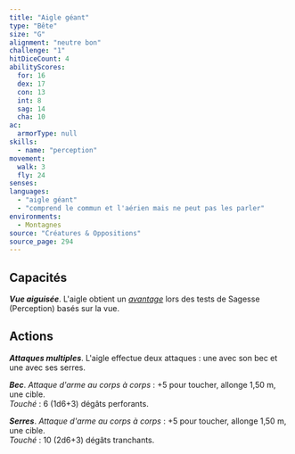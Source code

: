 ```yaml
---
title: "Aigle géant"
type: "Bête"
size: "G"
alignment: "neutre bon"
challenge: "1"
hitDiceCount: 4
abilityScores:
  for: 16
  dex: 17
  con: 13
  int: 8
  sag: 14
  cha: 10
ac: 
  armorType: null
skills: 
  - name: "perception"
movement: 
  walk: 3
  fly: 24
senses: 
languages: 
  - "aigle géant"
  - "comprend le commun et l'aérien mais ne peut pas les parler"
environments:
  - Montagnes
source: "Créatures & Oppositions"
source_page: 294
---
```

## Capacités
_**Vue aiguisée**_. L'aigle obtient un [_avantage_](/utiliser-les-caracteristiques/#avantage-et-desavantage) lors des tests de Sagesse (Perception) basés sur la vue.

## Actions
_**Attaques multiples**_. L'aigle effectue deux attaques : une avec son bec et une avec ses serres.

_**Bec**_. _Attaque d'arme au corps à corps_ : +5 pour toucher, allonge 1,50 m, une cible.  
_Touché_ : 6 (1d6+3) dégâts perforants.

_**Serres**_. _Attaque d'arme au corps à corps_ : +5 pour toucher, allonge 1,50 m, une cible.  
_Touché_ : 10 (2d6+3) dégâts tranchants.
